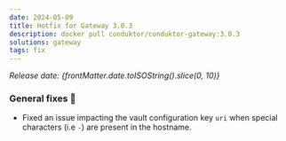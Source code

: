 ```yaml
---
date: 2024-05-09
title: Hotfix for Gateway 3.0.3
description: docker pull conduktor/conduktor-gateway:3.0.3
solutions: gateway
tags: fix
---
```


*Release date: {frontMatter.date.toISOString().slice(0, 10)}*

### General fixes 🔨

- Fixed an issue impacting the vault configuration key `uri` when special characters (i.e `-`) are present in the hostname.

